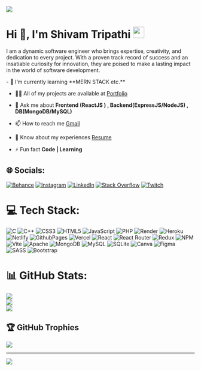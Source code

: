 
<!--horizontal divider(gradiant)-->
<img src="https://user-images.githubusercontent.com/73097560/115834477-dbab4500-a447-11eb-908a-139a6edaec5c.gif">

<h1 >Hi 👋, I'm Shivam Tripathi <a href="https://github.com/0112shiv/"><img src="https://cdn-icons-png.flaticon.com/512/9533/9533056.png" height="30" width="30" alt="portfolio" /></a> </h1>
    
  <p align="left">
    I am a dynamic software engineer who brings expertise, creativity, and dedication to every project. With a proven track record of success and an       insatiable curiosity for innovation, they are poised to make a lasting impact in the world of software development.
  </p>
- 🌱 I’m currently learning **MERN STACK etc.**

- 👨‍💻 All of my projects are available at [Portfolio]( # )

- 💬 Ask me about **Frontend (ReactJS ) , Backend(ExpressJS/NodeJS) , DB(MongoDB/MySQL)**

- 📫 How to reach me [Gmail](2002shiv01@gmail.com)

- 📄 Know about my experiences [Resume](https://drive.google.com/file/d/1zFDPUPb-E7cJEaXdumEyXNmyu1k113it/view?usp=sharing)

- ⚡ Fun fact **Code | Learning**
  
## 🌐 Socials:
[![Behance](https://img.shields.io/badge/Behance-1769ff?logo=behance&logoColor=white)](https://behance.net/shivamtripathi30) [![Instagram](https://img.shields.io/badge/Instagram-%23E4405F.svg?logo=Instagram&logoColor=white)](https://instagram.com/@shivam.tripathi_2002) [![LinkedIn](https://img.shields.io/badge/LinkedIn-%230077B5.svg?logo=linkedin&logoColor=white)](https://linkedin.com/in/shivam-tripathi-139b43198) [![Stack Overflow](https://img.shields.io/badge/-Stackoverflow-FE7A16?logo=stack-overflow&logoColor=white)](https://stackoverflow.com/users/23141098) [![Twitch](https://img.shields.io/badge/Twitch-%239146FF.svg?logo=Twitch&logoColor=white)](https://twitch.tv/ShivamT04291716) 

# 💻 Tech Stack:
![C](https://img.shields.io/badge/c-%2300599C.svg?style=plastic&logo=c&logoColor=white) ![C++](https://img.shields.io/badge/c++-%2300599C.svg?style=plastic&logo=c%2B%2B&logoColor=white) ![CSS3](https://img.shields.io/badge/css3-%231572B6.svg?style=plastic&logo=css3&logoColor=white) ![HTML5](https://img.shields.io/badge/html5-%23E34F26.svg?style=plastic&logo=html5&logoColor=white) ![JavaScript](https://img.shields.io/badge/javascript-%23323330.svg?style=plastic&logo=javascript&logoColor=%23F7DF1E) ![PHP](https://img.shields.io/badge/php-%23777BB4.svg?style=plastic&logo=php&logoColor=white) ![Render](https://img.shields.io/badge/Render-%46E3B7.svg?style=plastic&logo=render&logoColor=white) ![Heroku](https://img.shields.io/badge/heroku-%23430098.svg?style=plastic&logo=heroku&logoColor=white) ![Netlify](https://img.shields.io/badge/netlify-%23000000.svg?style=plastic&logo=netlify&logoColor=#00C7B7) ![GithubPages](https://img.shields.io/badge/github%20pages-121013?style=plastic&logo=github&logoColor=white) ![Vercel](https://img.shields.io/badge/vercel-%23000000.svg?style=plastic&logo=vercel&logoColor=white) ![React](https://img.shields.io/badge/react-%2320232a.svg?style=plastic&logo=react&logoColor=%2361DAFB) ![React Router](https://img.shields.io/badge/React_Router-CA4245?style=plastic&logo=react-router&logoColor=white) ![Redux](https://img.shields.io/badge/redux-%23593d88.svg?style=plastic&logo=redux&logoColor=white) ![NPM](https://img.shields.io/badge/NPM-%23CB3837.svg?style=plastic&logo=npm&logoColor=white) ![Vite](https://img.shields.io/badge/vite-%23646CFF.svg?style=plastic&logo=vite&logoColor=white) ![Apache](https://img.shields.io/badge/apache-%23D42029.svg?style=plastic&logo=apache&logoColor=white) ![MongoDB](https://img.shields.io/badge/MongoDB-%234ea94b.svg?style=plastic&logo=mongodb&logoColor=white) ![MySQL](https://img.shields.io/badge/mysql-%2300000f.svg?style=plastic&logo=mysql&logoColor=white) ![SQLite](https://img.shields.io/badge/sqlite-%2307405e.svg?style=plastic&logo=sqlite&logoColor=white) ![Canva](https://img.shields.io/badge/Canva-%2300C4CC.svg?style=plastic&logo=Canva&logoColor=white) ![Figma](https://img.shields.io/badge/figma-%23F24E1E.svg?style=plastic&logo=figma&logoColor=white) ![SASS](https://img.shields.io/badge/SASS-hotpink.svg?style=plastic&logo=SASS&logoColor=white) ![Bootstrap](https://img.shields.io/badge/bootstrap-%238511FA.svg?style=plastic&logo=bootstrap&logoColor=white)
# 📊 GitHub Stats:
![](https://github-readme-stats.vercel.app/api?username=0112shiv&theme=dark&hide_border=false&include_all_commits=false&count_private=false)<br/>
![](https://github-readme-streak-stats.herokuapp.com/?user=0112shiv&theme=dark&hide_border=false)<br/>
![](https://github-readme-stats.vercel.app/api/top-langs/?username=0112shiv&theme=dark&hide_border=false&include_all_commits=false&count_private=false&layout=compact)

## 🏆 GitHub Trophies
![](https://github-profile-trophy.vercel.app/?username=0112shiv&theme=gruvbox&no-frame=false&no-bg=true&margin-w=4)

---
[![](https://visitcount.itsvg.in/api?id=0112shiv&icon=5&color=3)](https://visitcount.itsvg.in)

<!-- Proudly created with GPRM ( https://gprm.itsvg.in ) -->
